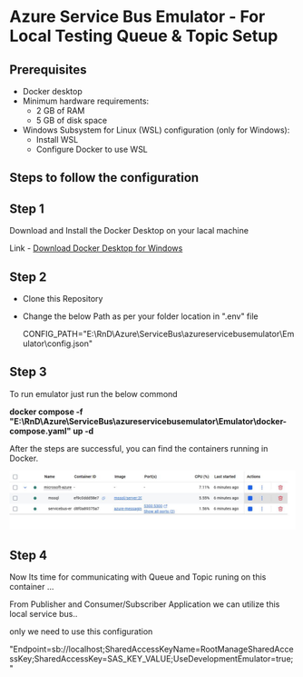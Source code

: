 # Azure Service Bus Emulator - For Local Testing Queue &amp; Topic Setup

## Prerequisites
- Docker desktop
- Minimum hardware requirements:
  - 2 GB of RAM
  - 5 GB of disk space
- Windows Subsystem for Linux (WSL) configuration (only for Windows):
  - Install WSL
  - Configure Docker to use WSL

## Steps to follow the configuration
## Step 1
Download and Install the Docker Desktop on your lacal machine

Link - 
[Download Docker Desktop for Windows](https://desktop.docker.com/win/main/amd64/Docker%20Desktop%20Installer.exe?utm_source=docker&utm_medium=webreferral&utm_campaign=docs-driven-download-win-amd64&_gl=1*rbtxyg*_gcl_au*MTU1MDkwMjU4Ny4xNzU3MDg3Nzkw*_ga*NjEzMTAxMDUuMTc1NzA4NzMzOQ..*_ga_XJWPQMJYHQ*czE3NTcwODczMzgkbzEkZzEkdDE3NTcwODc3ODkkajYwJGwwJGgw)

## Step 2

- Clone this Repository
- Change the below Path as per your folder location in ".env" file

  CONFIG_PATH="E:\\RnD\Azure\\ServiceBus\\azureservicebusemulator\\Emulator\\config.json" 


## Step 3
To run emulator just run the below commond

**docker compose -f "E:\\RnD\\Azure\\ServiceBus\\azureservicebusemulator\\Emulator\\docker-compose.yaml" up -d**

After the steps are successful, you can find the containers running in Docker.

![Container](container.JPG)

## Step 4

Now Its time for communicating with Queue and Topic runing on this container ...

From Publisher and Consumer/Subscriber Application we can utilize this local service bus.. 

only we need to use this configuration 

"Endpoint=sb://localhost;SharedAccessKeyName=RootManageSharedAccessKey;SharedAccessKey=SAS_KEY_VALUE;UseDevelopmentEmulator=true;"

